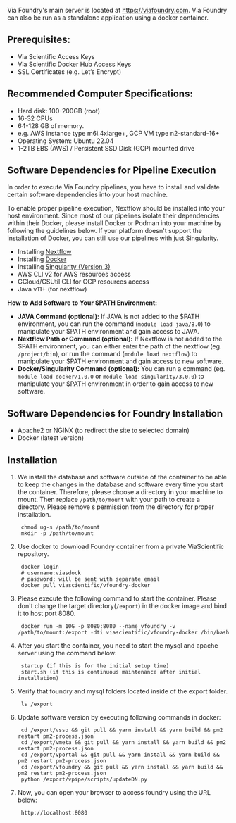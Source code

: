 Via Foundry's main server is located at <https://viafoundry.com>. Via Foundry can also be run as a standalone application using a docker container.


## Prerequisites:
- Via Scientific Access Keys
- Via Scientific Docker Hub Access Keys
- SSL Certificates (e.g. Let’s Encrypt)


## Recommended Computer Specifications:

- Hard disk: 100-200GB (root)
- 16-32 CPUs
- 64-128 GB of memory. 
- e.g. AWS instance type  m6i.4xlarge+, GCP VM type n2-standard-16+
- Operating System: Ubuntu 22.04
- 1-2TB EBS (AWS) / Persistent SSD Disk (GCP) mounted drive


## Software Dependencies for Pipeline Execution

In order to execute Via Foundry pipelines, you have to install and validate
certain software dependencies into your host machine.

To enable proper pipeline execution, Nextflow should be installed into
your host environment. Since most of our pipelines isolate their
dependencies within their Docker, please
install Docker or Podman into your machine by following the guidelines
below. If your platform doesn't support the installation of Docker, you
can still use our pipelines with just Singularity.

 -   Installing
     [Nextflow](https://www.nextflow.io/docs/latest/getstarted.html)
 -   Installing
     [Docker](https://docs.docker.com/engine/install/)
 -   Installing [Singularity (Version
     3)](https://docs.sylabs.io/guides/3.0/user-guide/installation.html)
 -   AWS CLI v2 for AWS resources access
 -   GCloud/GSUtil CLI for GCP resources access 
 -   Java v11+ (for nextflow)


 **How to Add Software to Your $PATH Environment:**

 -   **JAVA Command (optional):** If JAVA is not added to the $PATH
     environment, you can run the command (`module load java/8.0`) to
     manipulate your $PATH environment and gain access to JAVA.
 -   **Nextflow Path or Command (optional):** If Nextflow is not added
     to the $PATH environment, you can either enter the path of the
     nextflow (eg. `/project/bin`), or run the command
     (`module load nextflow`) to manipulate your $PATH environment and
     gain access to new software.
 -   **Docker/Singularity Command (optional):** You can run a command
     (eg. `module load docker/1.0.0` or
     `module load singularity/3.0.0`) to manipulate your $PATH
     environment in order to gain access to new software.

## Software Dependencies for Foundry Installation
- Apache2 or NGINX (to redirect the site to selected domain)
- Docker (latest version)

## Installation

1. We install the database and software outside of the container to be able to keep the changes in the database and software every time you start the container. Therefore, please choose a directory in your machine to mount. Then replace `/path/to/mount` with your path to create a directory.  Please remove s permission from the directory for proper installation.

        chmod ug-s /path/to/mount
        mkdir -p /path/to/mount

2. Use docker to download Foundry container from a private ViaScientific repository.

        docker login 
        # username:viasdock
        # password: will be sent with separate email
        docker pull viascientific/vfoundry-docker

3. Please execute the following command to start the container. Please don't change the target directory(`/export`) in the docker image and bind it to host port 8080.

        docker run -m 10G -p 8080:8080 --name vfoundry -v /path/to/mount:/export -dti viascientific/vfoundry-docker /bin/bash

4. After you start the container, you need to start the mysql and apache server using the command below:
        
        startup (if this is for the initial setup time)
        start.sh (if this is continuous maintenance after initial installation)

5. Verify that foundry and mysql folders located inside of the export folder.
        
        ls /export

6. Update software version by executing following commands in docker:

        cd /export/vsso && git pull && yarn install && yarn build && pm2 restart pm2-process.json
        cd /export/vmeta && git pull && yarn install && yarn build && pm2 restart pm2-process.json
        cd /export/vportal && git pull && yarn install && yarn build && pm2 restart pm2-process.json
        cd /export/vfoundry && git pull && yarn install && yarn build && pm2 restart pm2-process.json
        python /export/vpipe/scripts/updateDN.py

7. Now, you can open your browser to access foundry using the URL below:

        http://localhost:8080


